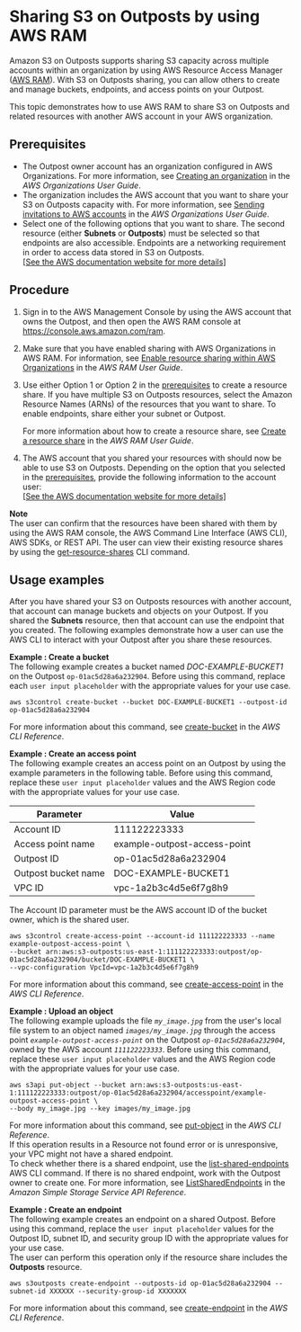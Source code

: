 # Sharing S3 on Outposts by using AWS RAM<a name="outposts-sharing-with-ram"></a>

Amazon S3 on Outposts supports sharing S3 capacity across multiple accounts within an organization by using AWS Resource Access Manager \([AWS RAM](https://docs.aws.amazon.com/ram/latest/userguide/what-is.html)\)\. With S3 on Outposts sharing, you can allow others to create and manage buckets, endpoints, and access points on your Outpost\. 

This topic demonstrates how to use AWS RAM to share S3 on Outposts and related resources with another AWS account in your AWS organization\. 

## Prerequisites<a name="outposts-ram-prereqs"></a>
+ The Outpost owner account has an organization configured in AWS Organizations\. For more information, see [ Creating an organization](https://docs.aws.amazon.com/organizations/latest/userguide/orgs_manage_org_create.html) in the *AWS Organizations User Guide*\.
+ The organization includes the AWS account that you want to share your S3 on Outposts capacity with\. For more information, see [ Sending invitations to AWS accounts](https://docs.aws.amazon.com/organizations/latest/userguide/orgs_manage_accounts_invites.html#orgs_manage_accounts_invite-account) in the *AWS Organizations User Guide*\.
+ Select one of the following options that you want to share\. The second resource \(either **Subnets** or **Outposts**\) must be selected so that endpoints are also accessible\. Endpoints are a networking requirement in order to access data stored in S3 on Outposts\.    
[\[See the AWS documentation website for more details\]](http://docs.aws.amazon.com/AmazonS3/latest/userguide/outposts-sharing-with-ram.html)

## Procedure<a name="outposts-ram-procedure"></a>

1. Sign in to the AWS Management Console by using the AWS account that owns the Outpost, and then open the AWS RAM console at [https://console\.aws\.amazon\.com/ram](https://console.aws.amazon.com/ram/)\.

1. Make sure that you have enabled sharing with AWS Organizations in AWS RAM\. For information, see [ Enable resource sharing within AWS Organizations](https://docs.aws.amazon.com/ram/latest/userguide/getting-started-sharing.html#getting-started-sharing-orgs) in the *AWS RAM User Guide*\.

1. Use either Option 1 or Option 2 in the [prerequisites](#outposts-ram-prereqs) to create a resource share\. If you have multiple S3 on Outposts resources, select the Amazon Resource Names \(ARNs\) of the resources that you want to share\. To enable endpoints, share either your subnet or Outpost\.

   For more information about how to create a resource share, see [ Create a resource share](https://docs.aws.amazon.com/ram/latest/userguide/getting-started-sharing.html#getting-started-sharing-create) in the *AWS RAM User Guide*\. 

1. The AWS account that you shared your resources with should now be able to use S3 on Outposts\. Depending on the option that you selected in the [prerequisites](#outposts-ram-prereqs), provide the following information to the account user:    
[\[See the AWS documentation website for more details\]](http://docs.aws.amazon.com/AmazonS3/latest/userguide/outposts-sharing-with-ram.html)

**Note**  
The user can confirm that the resources have been shared with them by using the AWS RAM console, the AWS Command Line Interface \(AWS CLI\), AWS SDKs, or REST API\. The user can view their existing resource shares by using the [get\-resource\-shares](https://awscli.amazonaws.com/v2/documentation/api/latest/reference/ram/get-resource-shares.html) CLI command\. 

## Usage examples<a name="outposts-ram-examples"></a>

After you have shared your S3 on Outposts resources with another account, that account can manage buckets and objects on your Outpost\. If you shared the **Subnets** resource, then that account can use the endpoint that you created\. The following examples demonstrate how a user can use the AWS CLI to interact with your Outpost after you share these resources\.

**Example : Create a bucket**  
The following example creates a bucket named *DOC\-EXAMPLE\-BUCKET1* on the Outpost `op-01ac5d28a6a232904`\. Before using this command, replace each `user input placeholder` with the appropriate values for your use case\.  

```
aws s3control create-bucket --bucket DOC-EXAMPLE-BUCKET1 --outpost-id op-01ac5d28a6a232904
```
For more information about this command, see [create\-bucket](https://awscli.amazonaws.com/v2/documentation/api/latest/reference/s3control/create-bucket.html) in the *AWS CLI Reference*\.

**Example : Create an access point**  
The following example creates an access point on an Outpost by using the example parameters in the following table\. Before using this command, replace these `user input placeholder` values and the AWS Region code with the appropriate values for your use case\.  


| **Parameter** | **Value** | 
| --- | --- | 
| Account ID | 111122223333 | 
| Access point name | example\-outpost\-access\-point | 
| Outpost ID | op\-01ac5d28a6a232904 | 
| Outpost bucket name | DOC\-EXAMPLE\-BUCKET1 | 
| VPC ID | vpc\-1a2b3c4d5e6f7g8h9 | 
The Account ID parameter must be the AWS account ID of the bucket owner, which is the shared user\.

```
aws s3control create-access-point --account-id 111122223333 --name example-outpost-access-point \
--bucket arn:aws:s3-outposts:us-east-1:111122223333:outpost/op-01ac5d28a6a232904/bucket/DOC-EXAMPLE-BUCKET1 \
--vpc-configuration VpcId=vpc-1a2b3c4d5e6f7g8h9
```
For more information about this command, see [create\-access\-point](https://awscli.amazonaws.com/v2/documentation/api/latest/reference/s3control/create-access-point.html) in the *AWS CLI Reference*\.

**Example : Upload an object**  
The following example uploads the file *`my_image.jpg`* from the user's local file system to an object named *`images/my_image.jpg`* through the access point *`example-outpost-access-point`* on the Outpost *`op-01ac5d28a6a232904`*, owned by the AWS account *`111122223333`*\. Before using this command, replace these `user input placeholder` values and the AWS Region code with the appropriate values for your use case\.  

```
aws s3api put-object --bucket arn:aws:s3-outposts:us-east-1:111122223333:outpost/op-01ac5d28a6a232904/accesspoint/example-outpost-access-point \
--body my_image.jpg --key images/my_image.jpg
```
For more information about this command, see [put\-object](https://awscli.amazonaws.com/v2/documentation/api/latest/reference/s3api/put-object.html) in the *AWS CLI Reference*\.  
If this operation results in a Resource not found error or is unresponsive, your VPC might not have a shared endpoint\.   
To check whether there is a shared endpoint, use the [list\-shared\-endpoints](https://awscli.amazonaws.com/v2/documentation/api/latest/reference/s3outposts/list-shared-endpoints.html) AWS CLI command\. If there is no shared endpoint, work with the Outpost owner to create one\. For more information, see [ListSharedEndpoints](https://docs.aws.amazon.com/AmazonS3/latest/API/API_s3outposts_ListSharedEndpoints.html) in the *Amazon Simple Storage Service API Reference*\.

**Example : Create an endpoint**  
The following example creates an endpoint on a shared Outpost\. Before using this command, replace the `user input placeholder` values for the Outpost ID, subnet ID, and security group ID with the appropriate values for your use case\.  
The user can perform this operation only if the resource share includes the **Outposts** resource\.

```
aws s3outposts create-endpoint --outposts-id op-01ac5d28a6a232904 --subnet-id XXXXXX --security-group-id XXXXXXX
```
For more information about this command, see [create\-endpoint](https://awscli.amazonaws.com/v2/documentation/api/latest/reference/s3outposts/create-endpoint.html) in the *AWS CLI Reference*\.